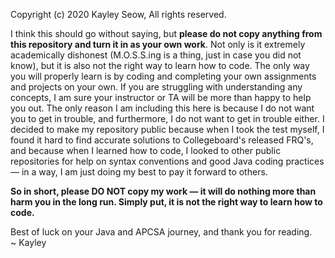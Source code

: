 Copyright (c) 2020 Kayley Seow, All rights reserved.  

I think this should go without saying, but **please do not copy anything from this repository and turn it in as your own work**. Not only is it extremely academically dishonest 
(M.O.S.S.ing is a thing, just in case you did not know), but it is also not the right way to learn how to code. The only way you will properly learn is by coding and completing 
your own assignments and projects on your own. If you are struggling with understanding any concepts, I am sure your instructor or TA will be more than happy to help you out. The 
only reason I am including this here is because I do not want you to get in trouble, and furthermore, I do not want to get in trouble either. I decided to make my repository 
public because when I took the test myself, I found it hard to find accurate solutions to Collegeboard's released FRQ's, and because when I learned how to code, I looked to other 
public repositories for help on syntax conventions and good Java coding practices — in a way, I am just doing my best to pay it forward to others.  

**So in short, please DO NOT copy my work — it will do nothing more than harm you in the long run. Simply put, it is not the right way to learn how to code.**  

Best of luck on your Java and APCSA journey, and thank you for reading.  
~ Kayley
